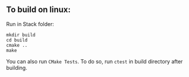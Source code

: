 
## To build on linux:

Run in Stack folder:
```
mkdir build
cd build
cmake ..
make
```

You can also run `CMake Tests`. To do so, run `ctest` in build directory after building. 
